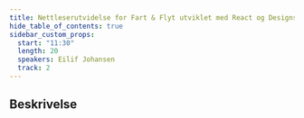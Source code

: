 ```yaml
---
title: Nettleserutvidelse for Fart & Flyt utviklet med React og Designsystemet
hide_table_of_contents: true
sidebar_custom_props:
  start: "11:30"
  length: 20
  speakers: Eilif Johansen
  track: 2
---
```


## Beskrivelse

